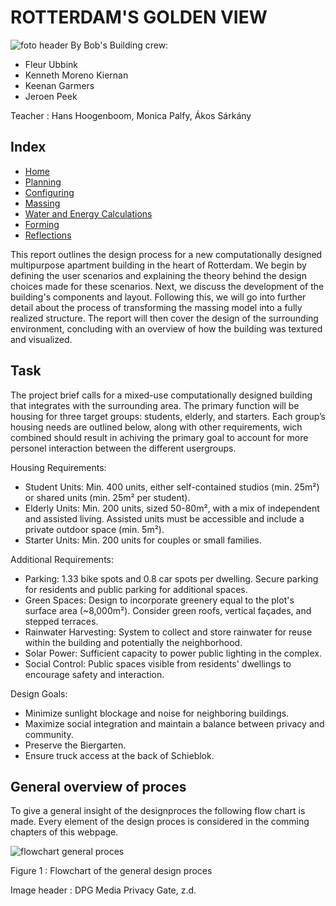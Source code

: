 # ROTTERDAM'S GOLDEN VIEW

![foto header](https://github.com/user-attachments/assets/32ea068c-114d-413a-bce2-2c8e711eb908) 
By Bob's Building crew:

- Fleur Ubbink
- Kenneth Moreno Kiernan
- Keenan Garmers
- Jeroen Peek

Teacher : Hans Hoogenboom, Monica Palfy, Ákos Sárkány

## Index

- [Home](https://jeroentudelft.github.io/)
- [Planning](https://jeroentudelft.github.io/webpages/planning)
- [Configuring](https://jeroentudelft.github.io/webpages/configuring)
- [Massing](https://jeroentudelft.github.io/webpages/massing)
- [Water and Energy Calculations](https://jeroentudelft.github.io/webpages/waterandenergycalculations)
- [Forming](https://jeroentudelft.github.io/webpages/forming)
- [Reflections](https://jeroentudelft.github.io/webpages/reflections)

This report outlines the design process for a new computationally designed multipurpose apartment building in the heart of Rotterdam. We begin by defining the user scenarios and explaining the theory behind the design choices made for these scenarios. Next, we discuss the development of the building's components and layout. Following this, we will go into further detail about the process of transforming the massing model into a fully realized structure. The report will then cover the design of the surrounding environment, concluding with an overview of how the building was textured and visualized.

## Task

The project brief calls for a mixed-use computationally designed building that integrates with the surrounding area. The primary function will be housing for three target groups: students, elderly, and starters. Each group’s housing needs are outlined below, along with other requirements, wich combined should result in achiving the primary goal to account for more personel interaction between the different usergroups.

Housing Requirements:

- Student Units: Min. 400 units, either self-contained studios (min. 25m²) or shared units (min. 25m² per student).
- Elderly Units: Min. 200 units, sized 50-80m², with a mix of independent and assisted living. Assisted units must be accessible and include a private outdoor space (min. 5m²).
- Starter Units: Min. 200 units for couples or small families.

Additional Requirements:

- Parking: 1.33 bike spots and 0.8 car spots per dwelling. Secure parking for residents and public parking for additional spaces.
- Green Spaces: Design to incorporate greenery equal to the plot's surface area (~8,000m²). Consider green roofs, vertical façades, and stepped terraces.
- Rainwater Harvesting: System to collect and store rainwater for reuse within the building and potentially the neighborhood.
- Solar Power: Sufficient capacity to power public lighting in the complex.
- Social Control: Public spaces visible from residents' dwellings to encourage safety and interaction.

Design Goals:

- Minimize sunlight blockage and noise for neighboring buildings.
- Maximize social integration and maintain a balance between privacy and community.
- Preserve the Biergarten.
- Ensure truck access at the back of Schieblok.

## General overview of proces

To give a general insight of the designproces the following flow chart is made. Every element of the design proces is considered in the comming chapters of this webpage.

![flowchart general proces](https://github.com/user-attachments/assets/ef92d2a1-064f-4269-b5cb-1a0a1f674fe0)

Figure 1 : Flowchart of the general design proces 

Image header : DPG Media Privacy Gate, z.d.












